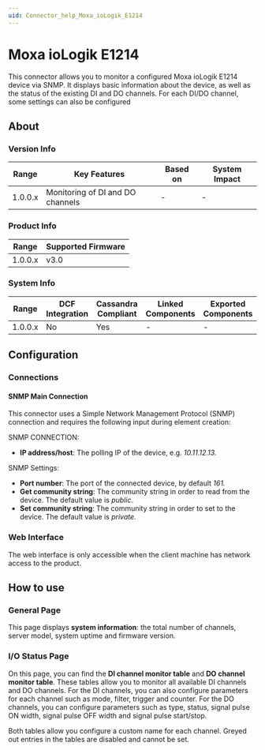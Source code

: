 ```yaml
---
uid: Connector_help_Moxa_ioLogik_E1214
---
```


# Moxa ioLogik E1214

This connector allows you to monitor a configured Moxa ioLogik E1214 device via SNMP. It displays basic information about the device, as well as the status of the existing DI and DO channels. For each DI/DO channel, some settings can also be configured

## About

### Version Info

| **Range** | **Key Features**                 | **Based on** | **System Impact** |
|-----------|----------------------------------|--------------|-------------------|
| 1.0.0.x   | Monitoring of DI and DO channels | \-           | \-                |

### Product Info

| **Range** | **Supported Firmware** |
|-----------|------------------------|
| 1.0.0.x   | v3.0                   |

### System Info

| **Range** | **DCF Integration** | **Cassandra Compliant** | **Linked Components** | **Exported Components** |
|-----------|---------------------|-------------------------|-----------------------|-------------------------|
| 1.0.0.x   | No                  | Yes                     | \-                    | \-                      |

## Configuration

### Connections

#### SNMP Main Connection

This connector uses a Simple Network Management Protocol (SNMP) connection and requires the following input during element creation:

SNMP CONNECTION:

- **IP address/host**: The polling IP of the device, e.g. *10.11.12.13.*

SNMP Settings:

- **Port number**: The port of the connected device, by default *161.*
- **Get community string**: The community string in order to read from the device. The default value is *public*.
- **Set community string**: The community string in order to set to the device. The default value is *private.*

### Web Interface

The web interface is only accessible when the client machine has network access to the product.

## How to use

### General Page

This page displays **system information**: the total number of channels, server model, system uptime and firmware version.

### I/O Status Page

On this page, you can find the **DI channel monitor table** and **DO channel monitor table**. These tables allow you to monitor all available DI channels and DO channels. For the DI channels, you can also configure parameters for each channel such as mode, filter, trigger and counter. For the DO channels, you can configure parameters such as type, status, signal pulse ON width, signal pulse OFF width and signal pulse start/stop.

Both tables allow you configure a custom name for each channel. Greyed out entries in the tables are disabled and cannot be set.
